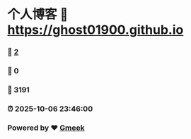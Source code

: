 # 个人博客 :link: https://ghost01900.github.io 
### :page_facing_up: [2](https://ghost01900.github.io/tag.html) 
### :speech_balloon: 0 
### :hibiscus: 3191 
### :alarm_clock: 2025-10-06 23:46:00 
### Powered by :heart: [Gmeek](https://github.com/Meekdai/Gmeek)
